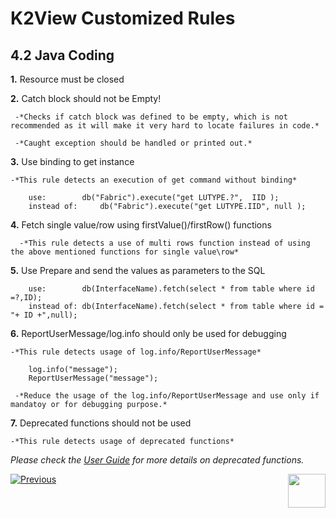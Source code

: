 # K2View Customized Rules

## 4.2	Java Coding

**1.** Resource must be closed

**2.** Catch block should not be Empty!

  	 -*Checks if catch block was defined to be empty, which is not recommended as it will make it very hard to locate failures in code.*

  	 -*Caught exception should be handled or printed out.*

**3.** Use binding to get instance

   	-*This rule detects an execution of get command without binding*

		use: 		db("Fabric").execute("get LUTYPE.?",  IID );
		instead of: 	db("Fabric").execute("get LUTYPE.IID", null );



**4.** Fetch single value/row using firstValue()/firstRow() functions

 	  -*This rule detects a use of multi rows function instead of using the above mentioned functions for single value\row*


**5.** Use Prepare and send the values as parameters to the SQL

		use:		db(InterfaceName).fetch(select * from table where id =?,ID);
		instead of:	db(InterfaceName).fetch(select * from table where id = "+ ID +",null);

**6.** ReportUserMessage/log.info should only be used for debugging

   	-*This rule detects usage of log.info/ReportUserMessage*

		log.info("message");
		ReportUserMessage("message");
	
  	 -*Reduce the usage of the log.info/ReportUserMessage and use only if mandatoy or for debugging purpose.*

**7.** Deprecated functions should not be used
 	
   	-*This rule detects usage of deprecated functions*
  	
   *Please check the [User Guide](https://docs.sonarqube.org/latest/instance-administration/quality-profiles/) for more details on deprecated functions.*

  

[![Previous](/articles/images/Previous.png)](/articles/COE/SonarQube/04_K2View_Customized_Rules/01_Customized_Rules.md)[<img align="right" width="60" height="54" src="/articles/images/Next.png">](/articles/COE/SonarQube/04_K2View_Customized_Rules/03_Cassandra.md)

